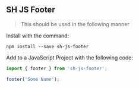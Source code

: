 ## SH JS Footer

> This should be used in the following manner

Install with the command:

```
npm install --save sh-js-footer
```

Add to a JavaScript Project with the following code:

```javascript
import { footer } from 'sh-js-footer';

footer('Some Name');
```